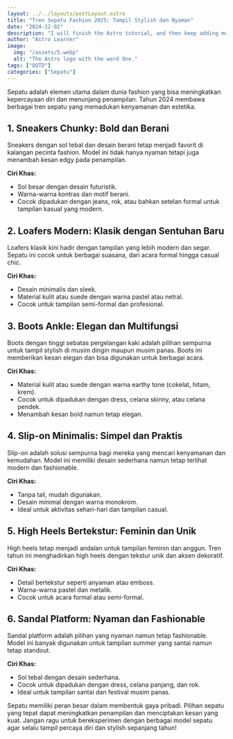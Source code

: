 ```yaml
---
layout: ../../layouts/postLayout.astro
title: "Tren Sepatu Fashion 2025: Tampil Stylish dan Nyaman"
date: "2024-12-02"
description: "I will finish the Astro tutorial, and then keep adding more posts. Watch this space for more to come"
author: "Astro Learner"
image:
  img: "/assets/5.webp"
  alt: "The Astro logo with the word One."
tags: ["OOTD"]
categories: ["Sepatu"]
---
```



Sepatu adalah elemen utama dalam dunia fashion yang bisa meningkatkan kepercayaan diri dan menunjang penampilan. Tahun 2024 membawa berbagai tren sepatu yang memadukan kenyamanan dan estetika.  

## 1. Sneakers Chunky: Bold dan Berani  
Sneakers dengan sol tebal dan desain berani tetap menjadi favorit di kalangan pecinta fashion. Model ini tidak hanya nyaman tetapi juga menambah kesan edgy pada penampilan.  

**Ciri Khas:**  
- Sol besar dengan desain futuristik.  
- Warna-warna kontras dan motif berani.  
- Cocok dipadukan dengan jeans, rok, atau bahkan setelan formal untuk tampilan kasual yang modern.  

## 2. Loafers Modern: Klasik dengan Sentuhan Baru  
Loafers klasik kini hadir dengan tampilan yang lebih modern dan segar. Sepatu ini cocok untuk berbagai suasana, dari acara formal hingga casual chic.  

**Ciri Khas:**  
- Desain minimalis dan sleek.  
- Material kulit atau suede dengan warna pastel atau netral.  
- Cocok untuk tampilan semi-formal dan profesional.  

## 3. Boots Ankle: Elegan dan Multifungsi  
Boots dengan tinggi sebatas pergelangan kaki adalah pilihan sempurna untuk tampil stylish di musim dingin maupun musim panas. Boots ini memberikan kesan elegan dan bisa digunakan untuk berbagai acara.  

**Ciri Khas:**  
- Material kulit atau suede dengan warna earthy tone (cokelat, hitam, krem).  
- Cocok untuk dipadukan dengan dress, celana skinny, atau celana pendek.  
- Menambah kesan bold namun tetap elegan.  

## 4. Slip-on Minimalis: Simpel dan Praktis  
Slip-on adalah solusi sempurna bagi mereka yang mencari kenyamanan dan kemudahan. Model ini memiliki desain sederhana namun tetap terlihat modern dan fashionable.  

**Ciri Khas:**  
- Tanpa tali, mudah digunakan.  
- Desain minimal dengan warna monokrom.  
- Ideal untuk aktivitas sehari-hari dan tampilan casual.  

## 5. High Heels Bertekstur: Feminin dan Unik  
High heels tetap menjadi andalan untuk tampilan feminin dan anggun. Tren tahun ini menghadirkan high heels dengan tekstur unik dan aksen dekoratif.  

**Ciri Khas:**  
- Detail bertekstur seperti anyaman atau emboss.  
- Warna-warna pastel dan metalik.  
- Cocok untuk acara formal atau semi-formal.  

## 6. Sandal Platform: Nyaman dan Fashionable  
Sandal platform adalah pilihan yang nyaman namun tetap fashionable. Model ini banyak digunakan untuk tampilan summer yang santai namun tetap standout.  

**Ciri Khas:**  
- Sol tebal dengan desain sederhana.  
- Cocok untuk dipadukan dengan dress, celana panjang, dan rok.  
- Ideal untuk tampilan santai dan festival musim panas.  

Sepatu memiliki peran besar dalam membentuk gaya pribadi. Pilihan sepatu yang tepat dapat meningkatkan penampilan dan menciptakan kesan yang kuat. Jangan ragu untuk bereksperimen dengan berbagai model sepatu agar selalu tampil percaya diri dan stylish sepanjang tahun!  
